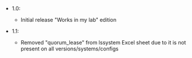 - 1.0:
    - Initial release "Works in my lab" edition

- 1.1:
    - Removed "quorum_lease" from lssystem Excel sheet  due to it is not present on all versions/systems/configs